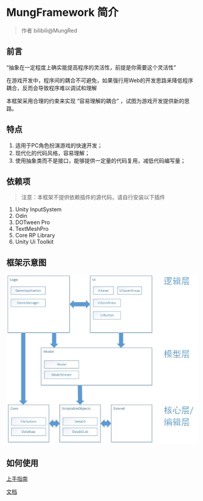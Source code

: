 # MungFramework 简介

>作者 bilibili@MungRed

## 前言

“抽象在一定程度上确实能提高程序的灵活性，前提是你需要这个灵活性”

在游戏开发中，程序间的耦合不可避免，如果强行用Web的开发思路来降低程序耦合，反而会导致程序难以调试和理解

本框架采用合理的约束来实现 “容易理解的耦合” ，试图为游戏开发提供新的思路。

## 特点

1. 适用于PC角色扮演游戏的快速开发；
2. 现代化的代码风格，容易理解；
3. 使用抽象类而不是接口，能够提供一定量的代码复用，减低代码编写量；

## 依赖项

>注意：本框架不提供依赖插件的源代码，请自行安装以下插件

1. Unity InputSystem
2. Odin
3. DOTween Pro
4. TextMeshPro
5. Core RP Library
6. Unity Ui Toolkit

## 框架示意图

![框架示意图](./MungFramework/ReadMe/框架示意图.jpg)

## 如何使用

[上手指南](./MungFramework/ReadMe/上手指南.md)

[文档](./MungFramework/ReadMe/文档.md)
